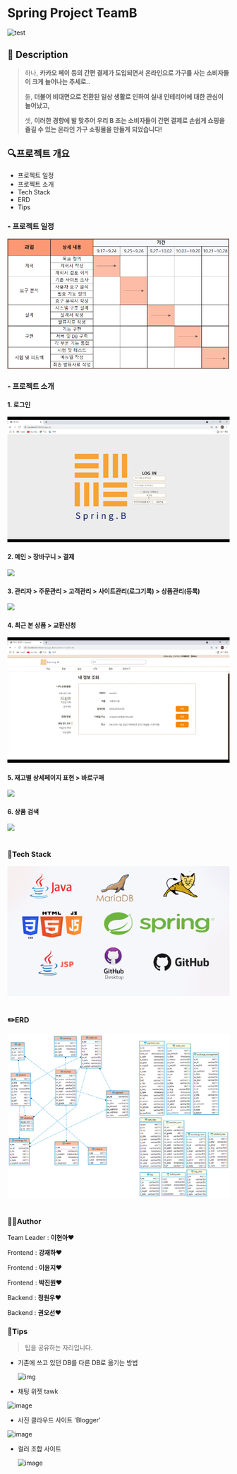 # Spring Project TeamB

![test](https://user-images.githubusercontent.com/84365905/139381112-ac3e0a00-97cc-40a6-8e65-65c11f9bce73.jpg)

## 📝 Description

> 하나, **카카오 페이 등의 간편 결제가 도입되면서 온라인으로 가구를 사는 소비자들이 크게 늘어나는 추세로..**
>
> 둘, **더불어 비대면으로 전환된 일상 생활로 인하여 실내 인테리어에 대한 관심이 늘어났고,**
>
> 셋, **이러한 경향에 발 맞추어 우리 B 조는 소비자들이 간편 결제로 손쉽게 쇼핑을 즐길 수 있는 온라인 가구 쇼핑몰을 만들게 되었습니다!**

<h2>🔍프로젝트 개요</h2>

- 프로젝트 일정
- 프로젝트 소개
- Tech Stack
- ERD
- Tips

<h3 id="b1">- 프로젝트 일정</h3>
<img src="/assets/img/SpringB_개발일정.PNG"><br>

<h3 id="b2">- 프로젝트 소개</h3>
<h4>1. 로그인</h4>
<img src="/assets/img/me01.gif"><br>

<h4>2. 메인 > 장바구니 > 결제</h4>
<img src="/assets/img/me02.gif"><br>
<h4>3. 관리자 > 주문관리 > 고객관리 > 사이트관리(로그기록) > 상품관리(등록)</h4>
<img src="/assets/img/me03.gif"><br>
<h4>4. 최근 본 상품 > 교환신청</h4>
<img src="/assets/img/me04.gif"><br>
<h4>5. 재고별 상세페이지 표현 > 바로구매</h4>
<img src="/assets/img/me05.gif"><br>
<h4>6. 상품 검색</h4>
<img src="/assets/img/Bg06.gif">
<br><br>
<h3 id="b3">🔧Tech Stack</h3>

<img src="/assets/img/img02.png">
<br><br>

<h3 id="b4">✏️ERD</h3>

<img src="/assets/img/SpringB ERD.png">
<br><br>

<h3 id="b5">🤼‍♂️Author</h3>

Team Leader : **이현아**❤

Frontend : **강재하**❤

Frontend : **이윤지**❤

Frontend : **박진원**❤

Backend : **정원우**❤

Backend : **권오선**❤





### 📍Tips

> 팁을 공유하는 자리입니다.

- 기존에 쓰고 있던 DB를 다른 DB로 옮기는 방법

  ![img](https://user-images.githubusercontent.com/84365905/139384362-4da8956c-4d1e-4535-b758-b69b54fb6a49.png)



- 채팅 위젯 tawk

![image](https://user-images.githubusercontent.com/84365905/139384743-99ed6605-4d89-4f55-8e7c-127b13edab53.png)



- 사진 클라우드 사이트 'Blogger'

![image](https://user-images.githubusercontent.com/84365905/139384984-ff743860-2f5f-48d0-9440-a534c24a65d9.png)



- 컬러 조합 사이트

  ![image](https://user-images.githubusercontent.com/84365905/139385655-71016def-5d07-4708-8e21-232adba39126.png)

